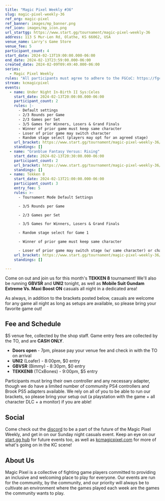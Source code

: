 ```yaml
---
title: "Magic Pixel Weekly #36"
slug: magic-pixel-weekly-36
ref_org: magic-pixel
ref_banner: images/mp_banner.png
ref_icon: images/mp_icon.png
url_startgg: https://www.start.gg/tournament/magic-pixel-weekly-36
address: 113 S Mur-Len Rd, Olathe, KS 66062, USA
venue_name: Larry's Game Store
venue_fee: 5
participant_count: 4
start_date: 2024-02-13T19:00:00.000-06:00
end_date: 2024-02-13T23:59:00.000-06:00
created_date: 2024-02-09T09:49:40.000-06:00
series:
  - Magic Pixel Weekly
rules: "All participants must agree to adhere to the FGCoC: https://fgcoc.com/"
stream: kcmagicpixel
events:
  - name: Under Night In-Birth II Sys:Celes
    start_date: 2024-02-13T20:00:00.000-06:00
    participant_count: 2
    rules: |-
      - Default settings
      - 2/3 Rounds per Game
      - 2/3 Games per Set
      - 3/5 Games for Winners, Losers & Grand Finals
      - Winner of prior game must keep same character
      - Loser of prior game may switch character
      - Random stage select (players may opt for an agreed stage)
    url_bracket: https://www.start.gg/tournament/magic-pixel-weekly-36/events/under-night-in-birth-ii-sys-celes/brackets/1578238/2365061
    standings: []
  - name: "Granblue Fantasy Versus: Rising"
    start_date: 2024-02-13T20:30:00.000-06:00
    participant_count: 2
    url_bracket: https://www.start.gg/tournament/magic-pixel-weekly-36/events/granblue-fantasy-versus-rising/brackets/1578236/2365059
    standings: []
  - name: Tekken 8
    start_date: 2024-02-13T21:00:00.000-06:00
    participant_count: 3
    entry_fee: 5
    rules: >-
      - Tournament Mode Default Settings

      - 3/5 Rounds per Game

      - 2/3 Games per Set

      - 3/5 Games for Winners, Losers & Grand Finals

      - Random stage select for Game 1

      - Winner of prior game must keep same character

      - Loser of prior game may switch stage (w/ same character) or character (w/ random stage)
    url_bracket: https://www.start.gg/tournament/magic-pixel-weekly-36/events/tekken-8/brackets/1578237/2365060
    standings: []

---
```


Come on out and join us for this month's **TEKKEN 8** tournament! We'll also be running **GBVSR** and **UNI2** tonight, as well as **Mobile Suit Gundam Extreme Vs. Maxi Boost ON** casuals all night in a dedicated area!

As always, in addition to the brackets posted below, casuals are welcome for any game all night as long as setups are available, so please bring your favorite game out! 

## Fee and Schedule
$5 venue fee, collected by the shop staff. Game entry fees are collected by the TO, and are **CASH ONLY**. 

- **Doors open** - 7pm, please pay your venue fee and check in with the TO on arrival
- **UNI2** (Loafer) - 8:00pm, $0 entry
- **GBVSR** (Bimmy) - 8:30pm, $0 entry
- **TEKKEN8** (TCxBones) - 9:00pm, $5 entry

Participants must bring their own controller and any necessary adapter, though we do have a limited number of community PS4 controllers and Brook PS5 adapters available. We rely on all of you to be able to run our brackets, so please bring your setup out (a playstation with the game + all character DLC + a monitor) if you are able!  

## Social
Come check out the [discord](https://discord.gg/jkmn6CVrrQ) to be a part of the future of the Magic Pixel Weekly, and get in on our Sunday night casuals event. Keep an eye on our [start.gg hub](https://www.start.gg/hub/magic-pixel) for future events too, as well as [kcmagicpixel.com](https://kcmagicpixel.com) for more of what's going on in the KC scene!

## About Us

Magic Pixel is a collective of fighting game players committed to providing an inclusive and welcoming place to play for everyone. Our events are run for the community, by the community, and our priority will always be to cultivate an environment where the games played each week are the games the community wants to play.
  